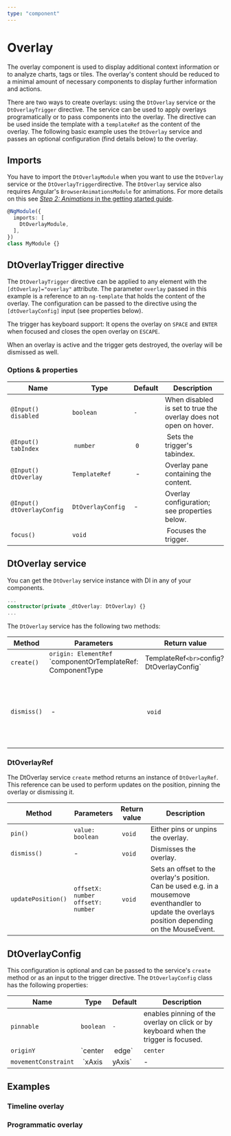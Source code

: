 ```yaml
---
type: "component"
---
```


# Overlay

The overlay component is used to display additional context information or to analyze charts, tags or tiles. The overlay's content should be reduced to a minimal amount of necessary components to display further information and actions.

There are two ways to create overlays: using the `DtOverlay` service or the `DtOverlayTrigger` directive. The service can be used to apply overlays programatically or to pass components into the overlay. The directive can be used inside the template with a `templateRef` as the content of the overlay. The following basic example uses the `DtOverlay` service and passes an optional configuration (find details below) to the overlay.

<docs-source-example example="DefaultOverlayExampleComponent"></docs-source-example>

## Imports

You have to import the `DtOverlayModule` when you want to use the `DtOverlay` service or the `DtOverlayTrigger`directive. The `DtOverlay` service also requires Angular's `BrowserAnimationsModule` for animations. For more details on this see [*Step 2: Animations* in the getting started guide](/components/get-started/#step-2-animations).

```typescript
@NgModule({
  imports: [
    DtOverlayModule,
  ],
})
class MyModule {}
```

## DtOverlayTrigger directive

The `DtOverlayTrigger` directive can be applied to any element with the `[dtOverlay]="overlay"` attribute. The parameter `overlay` passed in this example is a reference to an `ng-template` that holds the content of the overlay. The configuration can be passed to the directive using the `[dtOverlayConfig]` input (see properties below).

The trigger has keyboard support: It opens the overlay on `SPACE` and `ENTER` when focused and closes the open overlay on `ESCAPE`.

When an overlay is active and the trigger gets destroyed, the overlay will be dismissed as well.

### Options & properties

| Name | Type | Default | Description |
| --- | --- | --- | --- |
| `@Input() disabled` | `boolean` | `-` | When disabled is set to true the overlay does not open on hover. |
| `@Input() tabIndex` | `number` | `0` | Sets the trigger's tabindex. |
| `@Input() dtOverlay` | `TemplateRef` | - | Overlay pane containing the content. |
| `@Input() dtOverlayConfig` | `DtOverlayConfig` | - | Overlay configuration; see properties below. |
| `focus()` | `void` |  | Focuses the trigger. |

## DtOverlay service

You can get the `DtOverlay` service instance with DI in any of your components. 

```typescript
...
constructor(private _dtOverlay: DtOverlay) {}
...
```

The `DtOverlay` service has the following two methods:

| Method | Parameters | Return value | Description |
| --- | --- | --- | --- |
| `create()` | `origin: ElementRef`<br>`componentOrTemplateRef: ComponentType<T> | TemplateRef<T>`<br>`config?: DtOverlayConfig` | `DtOverlayRef` (see details below) | Creates a overlay connected to the origin and containing the given component or templateRef. |
| `dismiss()` | - | `void` | Dismisses the currently open overlay. This method can be used if the overlay needs to be dismissed programatically. |

### DtOverlayRef

The DtOverlay service `create` method returns an instance of `DtOverlayRef`. This reference can be used to perform updates on the position, pinning the overlay or dismissing it.

| Method | Parameters | Return value | Description |
| --- | --- | --- | --- |
| `pin()` | `value: boolean` | `void` | Either pins or unpins the overlay. |
| `dismiss()` | - | `void` | Dismisses the overlay. |
| `updatePosition()` | `offsetX: number` <br> `offsetY: number` | `void` | Sets an offset to the overlay's position. Can be used e.g. in a mousemove eventhandler to update the overlays position depending on the MouseEvent. |

## DtOverlayConfig

This configuration is optional and can be passed to the service's `create` method or as an input to the trigger directive. The `DtOverlayConfig` class has the following properties:

| Name | Type | Default | Description |
| --- | --- | --- | --- |
| `pinnable` | `boolean` | `-` | enables pinning of the overlay on click or by keyboard when the trigger is focused.  |
| `originY` | `center | edge` | `center` | The originY defines the vertical attachment point for the overlay. By default `center` is set. `edge` defines that the vertical attachment point is set to the bottom edge if the overlay fits below the origin element and the top edge otherwise. |
| `movementConstraint` | `xAxis | yAxis` | - | The movementConstraint locks the movement of the overlay to a given axis. No constraint is set by default. |

## Examples

### Timeline overlay

<docs-source-example example="TimelineOverlayExampleComponent"></docs-source-example>

### Programmatic overlay

<docs-source-example example="ProgrammaticOverlayExampleComponent"></docs-source-example>
